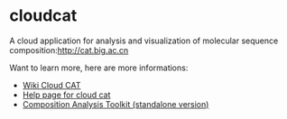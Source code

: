 cloudcat
========

A cloud application for analysis and visualization of molecular sequence composition:http://cat.big.ac.cn

Want to learn more, here are more informations:

- [Wiki Cloud CAT](https://github.com/daweih/cloudcat/wiki)
- [Help page for cloud cat](http://cat.big.ac.cn/help.php)
- [Composition Analysis Toolkit (standalone version)](https://code.google.com/p/composition-analysis-toolkit)